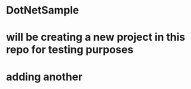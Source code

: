 # DotNetSample

# will be creating a new project in this repo for testing purposes

# adding another 